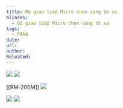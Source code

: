```yaml
---
title: Bộ giao tiếp Micro chọn vùng từ xa
aliases:
  - Bộ giao tiếp Micro chọn vùng từ xa
tags:
  - PAGA
date: 
url: 
author: 
Releated:
---
```

![](https://i.imgur.com/bJyhr0N.png)
![](https://i.imgur.com/zFTYxnb.png)

[[RM-200M]]
![](https://i.imgur.com/tXAAL1C.png)

![](https://i.imgur.com/qtUD8ui.png)
![](https://i.imgur.com/PxhGVKs.png)
